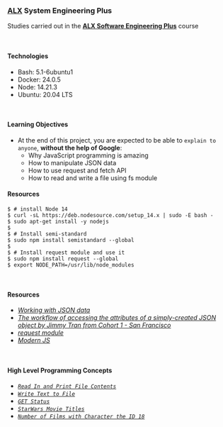 ### [ALX](https://www.alxafrica.com/) System Engineering Plus

Studies carried out in the **[ALX Software Engineering Plus](https://www.alxafrica.com/software-engineering-plus/)** course

<br />

#### Technologies

* Bash:     5.1-6ubuntu1
* Docker:   24.0.5
* Node:     14.21.3
* Ubuntu:   20.04 LTS

<br />

#### Learning Objectives

* At the end of this project, you are expected to be able to `explain to anyone`, **without the help of Google**:
    * Why JavaScript programming is amazing
    * How to manipulate JSON data
    * How to use request and fetch API
    * How to read and write a file using fs module

#### Resources

```
$ # install Node 14
$ curl -sL https://deb.nodesource.com/setup_14.x | sudo -E bash -
$ sudo apt-get install -y nodejs
$
$ # Install semi-standard
$ sudo npm install semistandard --global
$
$ # Install request module and use it
$ sudo npm install request --global
$ export NODE_PATH=/usr/lib/node_modules
```

<br />

#### Resources

* _[Working with JSON data](https://developer.mozilla.org/en-US/docs/Learn/JavaScript/Objects/JSON)_
* _[The workflow of accessing the attributes of a simply-created JSON object by Jimmy Tran from Cohort 1 - San Francisco](https://medium.com/@vietkieutie/the-workflow-of-accessing-the-attributes-of-a-simply-created-json-object-82a5b33e2319)_
* _[request module](https://github.com/request/request)_
* _[Modern JS](https://github.com/mbeaudru/modern-js-cheatsheet)_

<br />

#### High Level Programming Concepts

* _[`Read In and Print File Contents`](0-readme.js)_
* _[`Write Text to File`](1-writeme.js)_
* _[`GET Status`](2-statuscode.js)_
* _[`StarWars Movie Titles`](3-starwars_title.js)_
* _[`Number of Films with Character the ID 18`](4-starwars_count.js)_

<br />
